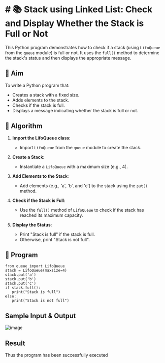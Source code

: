 # # 📚 Stack using Linked List: Check and Display Whether the Stack is Full or Not

This Python program demonstrates how to check if a stack (using `LifoQueue` from the `queue` module) is full or not. It uses the `full()` method to determine the stack's status and then displays the appropriate message.

## 🎯 Aim

To write a Python program that:
- Creates a stack with a fixed size.
- Adds elements to the stack.
- Checks if the stack is full.
- Displays a message indicating whether the stack is full or not.

## 🧠 Algorithm

1. **Import the LifoQueue class**:
   - Import `LifoQueue` from the `queue` module to create the stack.

2. **Create a Stack**:
   - Instantiate a `LifoQueue` with a maximum size (e.g., 4).

3. **Add Elements to the Stack**:
   - Add elements (e.g., 'a', 'b', and 'c') to the stack using the `put()` method.

4. **Check if the Stack is Full**:
   - Use the `full()` method of `LifoQueue` to check if the stack has reached its maximum capacity.

5. **Display the Status**:
   - Print "Stack is full" if the stack is full.
   - Otherwise, print "Stack is not full".

## 📝 Program
```
from queue import LifoQueue
stack = LifoQueue(maxsize=4)
stack.put('a')
stack.put('b')
stack.put('c')
if stack.full():
   print("Stack is full")
else:
   print("Stack is not full")
```

## Sample Input & Output
![image](https://github.com/user-attachments/assets/556238bc-db1d-4544-a662-97c241ed60bd)

## Result
Thus the program has been successfully executed

